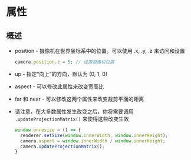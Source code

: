 # 属性

## 概述

+ position - 摄像机在世界坐标系中的位置。可以使用 .x, .y, .z 来访问和设置

  ```js
  camera.position.z = 5; // 设置摄像机位置
  ```

+ up - 指定“向上”的方向，默认为 (0, 1, 0)
+ aspect - 可以修改此属性来改变宽高比
+ far 和 near - 可以修改这两个属性来改变裁剪平面的距离

+ 请注意，在大多数属性发生改变之后，你将需要调用 `.updateProjectionMatrix()` 来使得这些改变生效

  ```js
  window.onresize = () => {
    renderer.setSize(window.innerWidth, window.innerHeight);
    camera.aspect = window.innerWidth / window.innerHeight;
    camera.updateProjectionMatrix();
  }
  ```
